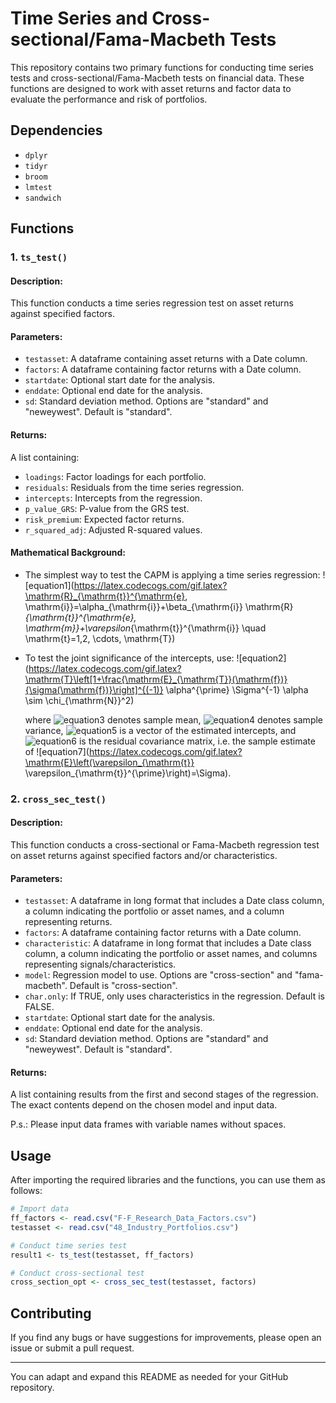 # Time Series and Cross-sectional/Fama-Macbeth Tests

This repository contains two primary functions for conducting time series tests and cross-sectional/Fama-Macbeth tests on financial data. These functions are designed to work with asset returns and factor data to evaluate the performance and risk of portfolios.

## Dependencies
- `dplyr`
- `tidyr`
- `broom`
- `lmtest`
- `sandwich`

## Functions
### 1. `ts_test()`

#### Description:
This function conducts a time series regression test on asset returns against specified factors.

#### Parameters:
- `testasset`: A dataframe containing asset returns with a Date column.
- `factors`: A dataframe containing factor returns with a Date column.
- `startdate`: Optional start date for the analysis.
- `enddate`: Optional end date for the analysis.
- `sd`: Standard deviation method. Options are "standard" and "neweywest". Default is "standard".

#### Returns:
A list containing:
- `loadings`: Factor loadings for each portfolio.
- `residuals`: Residuals from the time series regression.
- `intercepts`: Intercepts from the regression.
- `p_value_GRS`: P-value from the GRS test.
- `risk_premium`: Expected factor returns.
- `r_squared_adj`: Adjusted R-squared values.

#### Mathematical Background:

- The simplest way to test the CAPM is applying a time series regression: 
    ![equation1](https://latex.codecogs.com/gif.latex?\mathrm{R}_{\mathrm{t}}^{\mathrm{e}, \mathrm{i}}=\alpha_{\mathrm{i}}+\beta_{\mathrm{i}} \mathrm{R}_{\mathrm{t}}^{\mathrm{e}, \mathrm{m}}+\varepsilon_{\mathrm{t}}^{\mathrm{i}} \quad \mathrm{t}=1,2, \cdots, \mathrm{T})

- To test the joint significance of the intercepts, use:
    ![equation2](https://latex.codecogs.com/gif.latex?\mathrm{T}\left[1+\frac{\mathrm{E}_{\mathrm{T}}(\mathrm{f})}{\sigma(\mathrm{f})}\right]^{(-1)} \alpha^{\prime} \Sigma^{-1} \alpha \sim \chi_{\mathrm{N}}^2)

    where ![equation3](https://latex.codecogs.com/gif.latex?\mathrm{E}_{\mathrm{T}}(\mathrm{f})) denotes sample mean, ![equation4](https://latex.codecogs.com/gif.latex?\sigma(\mathrm{f})) denotes sample variance, ![equation5](https://latex.codecogs.com/gif.latex?\hat{\alpha}) is a vector of the estimated intercepts, and ![equation6](https://latex.codecogs.com/gif.latex?\hat{\Sigma}) is the residual covariance matrix, i.e. the sample estimate of ![equation7](https://latex.codecogs.com/gif.latex?\mathrm{E}\left(\varepsilon_{\mathrm{t}} \varepsilon_{\mathrm{t}}^{\prime}\right)=\Sigma).


### 2. `cross_sec_test()`

#### Description:
This function conducts a cross-sectional or Fama-Macbeth regression test on asset returns against specified factors and/or characteristics.

#### Parameters:
- `testasset`: A dataframe in long format that includes a Date class column, a column indicating the portfolio or asset names, and a column representing returns.
- `factors`: A dataframe containing factor returns with a Date column.
- `characteristic`: A dataframe in long format that includes a Date class column, a column indicating the portfolio or asset names, and columns representing signals/characteristics.
- `model`: Regression model to use. Options are "cross-section" and "fama-macbeth". Default is "cross-section".
- `char.only`: If TRUE, only uses characteristics in the regression. Default is FALSE.
- `startdate`: Optional start date for the analysis.
- `enddate`: Optional end date for the analysis.
- `sd`: Standard deviation method. Options are "standard" and "neweywest". Default is "standard".

#### Returns:
A list containing results from the first and second stages of the regression. The exact contents depend on the chosen model and input data.

P.s.: Please input data frames with variable names without spaces.

## Usage

After importing the required libraries and the functions, you can use them as follows:

```R
# Import data
ff_factors <- read.csv("F-F_Research_Data_Factors.csv")
testasset <- read.csv("48_Industry_Portfolios.csv")

# Conduct time series test
result1 <- ts_test(testasset, ff_factors)

# Conduct cross-sectional test
cross_section_opt <- cross_sec_test(testasset, factors)
```

## Contributing

If you find any bugs or have suggestions for improvements, please open an issue or submit a pull request.

---

You can adapt and expand this README as needed for your GitHub repository.
